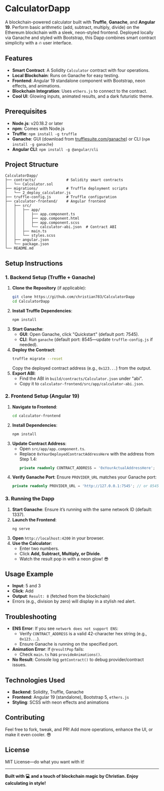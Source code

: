# CalculatorDapp

A blockchain-powered calculator built with **Truffle**, **Ganache**, and **Angular 19**. Perform basic arithmetic (add, subtract, multiply, divide) on the Ethereum blockchain with a sleek, neon-styled frontend. Deployed locally via Ganache and styled with Bootstrap, this Dapp combines smart contract simplicity with a 🔥 user interface.

## Features
- **Smart Contract**: A Solidity `Calculator` contract with four operations.
- **Local Blockchain**: Runs on Ganache for easy testing.
- **Frontend**: Angular 19 standalone component with Bootstrap, neon effects, and animations.
- **Blockchain Integration**: Uses `ethers.js` to connect to the contract.
- **Cool UI**: Glowing inputs, animated results, and a dark futuristic theme.

## Prerequisites
- **Node.js**: v20.18.2 or later
- **npm**: Comes with Node.js
- **Truffle**: `npm install -g truffle`
- **Ganache**: GUI (download from [trufflesuite.com/ganache](https://trufflesuite.com/ganache)) or CLI (`npm install -g ganache`)
- **Angular CLI**: `npm install -g @angular/cli`

## Project Structure
```
CalculatorDapp/
├── contracts/              # Solidity smart contracts
│   └── Calculator.sol
├── migrations/             # Truffle deployment scripts
│   └── 2_deploy_calculator.js
├── truffle-config.js       # Truffle configuration
├── calculator-frontend/    # Angular frontend
│   ├── src/
│   │   ├── app/
│   │   │   ├── app.component.ts
│   │   │   ├── app.component.html
│   │   │   ├── app.component.scss
│   │   │   └── calculator-abi.json  # Contract ABI
│   │   ├── main.ts
│   │   └── styles.scss
│   ├── angular.json
│   └── package.json
└── README.md
```

## Setup Instructions

### 1. Backend Setup (Truffle + Ganache)

1. **Clone the Repository** (if applicable):
   ```bash
   git clone https://github.com/christian783/CalculatorDapp
   cd CalculatorDapp
   ```
2. **Install Truffle Dependencies**:
   ```bash
   npm install
   ```
3. **Start Ganache**:
   - **GUI**: Open Ganache, click "Quickstart" (default port: 7545).
   - **CLI**: Run `ganache` (default port: 8545—update `truffle-config.js` if needed).
4. **Deploy the Contract**:
   ```bash
   truffle migrate --reset
   ```
   Copy the deployed contract address (e.g., `0x123...`) from the output.
5. **Export ABI**:
   - Find the ABI in `build/contracts/Calculator.json` under "abi".
   - Copy it to `calculator-frontend/src/app/calculator-abi.json`.

### 2. Frontend Setup (Angular 19)

1. **Navigate to Frontend**:
   ```bash
   cd calculator-frontend
   ```
2. **Install Dependencies**:
   ```bash
   npm install
   ```
3. **Update Contract Address**:
   - Open `src/app/app.component.ts`.
   - Replace `0xYourDeployedContractAddressHere` with the address from Step 1.4:
     ```typescript
     private readonly CONTRACT_ADDRESS = '0xYourActualAddressHere';
     ```
4. **Verify Ganache Port**:
   Ensure `PROVIDER_URL` matches your Ganache port:
   ```typescript
   private readonly PROVIDER_URL = 'http://127.0.0.1:7545'; // or 8545
   ```

### 3. Running the Dapp

1. **Start Ganache**:
   Ensure it’s running with the same network ID (default: 1337).
2. **Launch the Frontend**:
   ```bash
   ng serve
   ```
3. **Open** `http://localhost:4200` in your browser.
4. **Use the Calculator**:
   - Enter two numbers.
   - Click **Add, Subtract, Multiply, or Divide**.
   - Watch the result pop in with a neon glow! 😎

## Usage Example

- **Input**: 5 and 3  
- **Click**: Add  
- **Output**: `Result: 8` (fetched from the blockchain)  
- Errors (e.g., division by zero) will display in a stylish red alert.

## Troubleshooting

- **ENS Error**: If you see `network does not support ENS`:
  - Verify `CONTRACT_ADDRESS` is a valid 42-character hex string (e.g., `0x123...`).
  - Ensure Ganache is running on the specified port.
- **Animation Error**: If `@resultPop` fails:
  - Check `main.ts` has `provideAnimations()`.
- **No Result**: Console log `getContract()` to debug provider/contract issues.

## Technologies Used

- **Backend**: Solidity, Truffle, Ganache  
- **Frontend**: Angular 19 (standalone), Bootstrap 5, `ethers.js`  
- **Styling**: SCSS with neon effects and animations  

## Contributing

Feel free to fork, tweak, and PR! Add more operations, enhance the UI, or make it even cooler. 😎

## License

MIT License—do what you want with it!

---

**Built with 💻 and a touch of blockchain magic by Christian. Enjoy calculating in style!**

